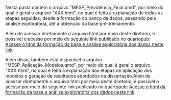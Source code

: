 Nesta pasta contém o arquivo "MESP_Previdencia_Final.qmd", por meio do qual é geral o arquivo "XXX.html", no qual é feita a explanação de todas as etapas seguidas, desde a formação do banco de dados, passando pela análise exploratória, até a obtenção da base pré-treinamento.

Além de acessar diretamente o arquivo html por meio deste diretório, é possível o acesso por meio do seguinte link publicado no quartopub:
[Acesse o html da formação da base e análise exploratória dos dados neste link](https://psfleury.quarto.pub/projeto_final_mesp_parte_1/)

Além disso, também está disponível o arquivo "MESP_Aplicação_Modelos.qmd", por meio do qual é geral o arquivo "XXX.html", no qual é feita a explanação das etapas de aplicação dos modelos e geração de resultados abordados na dissertação.Além de acessar diretamente o arquivo html por meio deste diretório, é possível o acesso por meio do seguinte link publicado no quartopub:
[Acesse o html da formação da base e análise exploratória dos dados neste link](https://psfleury.quarto.pub/trabalho-final-da-disciplina-de-economia-social---mesp/)
